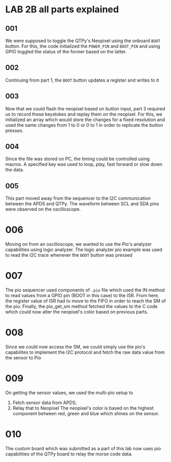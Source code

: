 # LAB 2B all parts explained

## 001 
We were supposed to toggle the QTPy's Neopixel using the onboard `BOOT` button. For this, the code initialized the `POWER_PIN` and `BOOT_PIN` and using GPIO toggled the status of the former based on the latter.

## 002
Continuing from part 1, the `BOOT` button updates a register and writes to it

## 003
Now that we could flash the neopixel based on button input, part 3 required us to record these keystokes and replay them on the neopixel. For this, we initialized an array which would store the changes for a fixed resolution and used the same changes from 1 to 0 or 0 to 1 in order to replicate the button presses.

## 004
Since the file was stored on PC, the timing could be controlled using macros. A specified key was used to loop, play, fast forward or slow down the data.

## 005
This part moved away from the sequencer to the I2C communication between the APDS and QTPy. The waveform between SCL and SDA pins were observed on the oscilloscope.

# 006
Moving on from an oscilloscope, we wanted to use the Pio's analyzer capabilities using logic analyzer. The logic analyzer pio example was used to read the I2C trace whenever the `BOOT` button was pressed

# 007
The pio sequencer used components of `.pio` file which used the IN method to read values from a GPIO pin (BOOT in this case) to the ISR. From here, the register value of ISR had to move to the FIFO in order to reach the SM of the pio. Finally, the pio_get_sm method fetched the values to the C code which could now alter the neopixel's color based on previous parts.

# 008
Since we could now access the SM, we could simply use the pio's capabilites to implement the I2C protocol and fetch the raw data value from the sensor to Pio

# 009
On getting the sensor values, we used the multi-pio setup to 
  1. Fetch sensor data from APDS;
  2. Relay that to Neopixel
The neopixel's color is based on the highest component between red, green and blue which shines on the sensor.

# 010
The custom board which was submitted as a part of this lab now uses pio capabilities of the QTPy board to relay the morse code data. 
  
